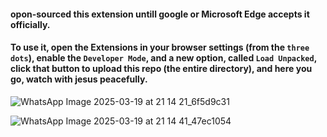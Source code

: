 #### opon-sourced this extension untill <b>google</b> or <b>Microsoft Edge</b> accepts it officially.


#### To use it, open the <b>Extensions</b> in your browser settings (from the `three dots`), enable the <b>`Developer Mode`</b>, and a new option, called `Load Unpacked`,  click that button to upload this repo (the entire directory), and here you go, watch with jesus peacefully.

![WhatsApp Image 2025-03-19 at 21 14 21_6f5d9c31](https://github.com/user-attachments/assets/5e306ba4-1433-4872-89cf-2f4fc75a79cb)

![WhatsApp Image 2025-03-19 at 21 14 41_47ec1054](https://github.com/user-attachments/assets/a1d7742a-a153-43a1-9389-e2d7f4e839c6)
